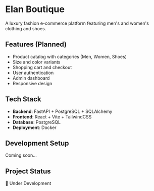 
# Elan Boutique

A luxury fashion e-commerce platform featuring men's and women's clothing and shoes.

## Features (Planned)
- Product catalog with categories (Men, Women, Shoes)
- Size and color variants
- Shopping cart and checkout
- User authentication
- Admin dashboard
- Responsive design

## Tech Stack
- **Backend**: FastAPI + PostgreSQL + SQLAlchemy
- **Frontend**: React + Vite + TailwindCSS
- **Database**: PostgreSQL
- **Deployment**: Docker

## Development Setup
Coming soon...

## Project Status
🚧 Under Development